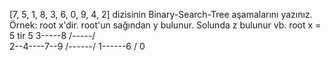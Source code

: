 [7, 5, 1, 8, 3, 6, 0, 9, 4, 2] dizisinin Binary-Search-Tree aşamalarını yazınız.
Örnek: root x'dir. root'un sağından y bulunur. Solunda z bulunur vb.
root x = 5 tir
5
3-----8
/\-----/\
2--4----7--9
/------/
1------6
/
0
